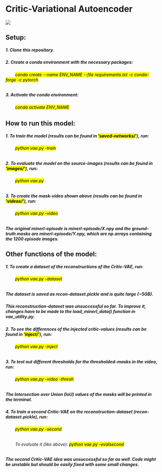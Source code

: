 # Critic-Variational Autoencoder
![](https://github.com/lcicek/Critic-VAE/blob/master/video-showcase.gif)

## Setup:
##### 1. Clone this repository.
##### 2. Create a conda environment with the necessary packages:
###### &nbsp;&nbsp;&nbsp;&nbsp;&nbsp;&nbsp;&nbsp;&nbsp;<mark>conda create --name ENV_NAME --file requirements.txt -c conda-forge -c pytorch</mark>
##### 3. Activate the conda environment:
###### &nbsp;&nbsp;&nbsp;&nbsp;&nbsp;&nbsp;&nbsp;&nbsp;<mark>conda activate ENV_NAME</mark>

## How to run this model:
##### 1. To train the model (results can be found in <mark>'saved-networks/'</mark>), run:
###### &nbsp;&nbsp;&nbsp;&nbsp;&nbsp;&nbsp;&nbsp;&nbsp;<mark>python vae.py -train</mark>
##### 2. To evaluate the model on the source-images (results can be found in <mark>'images/'</mark>), run:
###### &nbsp;&nbsp;&nbsp;&nbsp;&nbsp;&nbsp;&nbsp;&nbsp;<mark>python vae.py</mark>
##### 3. To create the mask-video shown above (results can be found in <mark>'videos/'</mark>), run:
###### &nbsp;&nbsp;&nbsp;&nbsp;&nbsp;&nbsp;&nbsp;&nbsp;<mark>python vae.py -video</mark>
##### _The original minerl-episode is minerl-episode/X.npy and the ground-truth masks are minerl-episode/Y.npy, which are np.arrays containing the 1200 episode images._

## Other functions of the model:
##### 1. To create a dataset of the reconstructions of the Critic-VAE, run:
###### &nbsp;&nbsp;&nbsp;&nbsp;&nbsp;&nbsp;&nbsp;&nbsp;<mark>python vae.py -dataset</mark>
##### _The dataset is saved as recon-dataset.pickle and is quite large (~5GB)._
##### _This reconstruction-dataset was unsuccessful so far. To improve it, changes have to be made to the load_minerl_data() function in vae_utility.py._
##### 2. To see the differences of the injected critic-values (results can be found in <mark>'inject/'</mark>), run:
###### &nbsp;&nbsp;&nbsp;&nbsp;&nbsp;&nbsp;&nbsp;&nbsp;<mark>python vae.py -inject</mark>
##### 3. To test out different thresholds for the thresholded-masks in the video, run:
###### &nbsp;&nbsp;&nbsp;&nbsp;&nbsp;&nbsp;&nbsp;&nbsp;<mark>python vae.py -video -thresh</mark>
##### _The Intersection over Union (IoU) values of the masks will be printed in the terminal._
##### 4. To train a second Critic-VAE on the reconstruction-dataset (recon-dataset.pickle), run:
###### &nbsp;&nbsp;&nbsp;&nbsp;&nbsp;&nbsp;&nbsp;&nbsp;<mark>python vae.py -second</mark>
###### &nbsp;&nbsp;&nbsp;&nbsp;&nbsp;&nbsp;&nbsp;&nbsp;To evaluate it (like above): <mark>python vae.py -evalsecond</mark>
##### _The second Critic-VAE idea was unsuccessful so far as well. Code might be unstable but should be easily fixed with some small changes._
